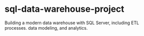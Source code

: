 # sql-data-warehouse-project
Building a modern data warehouse with SQL Server, including ETL processes. data modeling, and analytics.

